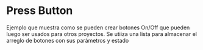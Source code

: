 # Press Button

Ejemplo que muestra como se pueden crear botones On/Off que pueden luego ser usados para otros proyectos. Se utiiza una lista para almacenar el arreglo de botones con sus parámetros y estado
